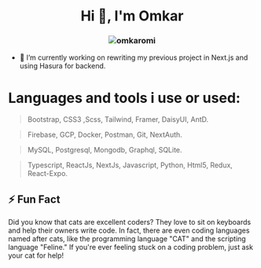 <h1 align="center">Hi 👋, I'm Omkar</h1>
<h3 align="center"><img align="center" src="https://github-readme-streak-stats.herokuapp.com/?user=omkar-omi&theme=darcula&hide_border=true"alt="omkaromi"/></h3>

- 🔭 I’m currently working on rewriting my previous project in Next.js and using Hasura for backend.

<h1 align="left">Languages and tools i use or used:</h1>

> Bootstrap, CSS3 ,Scss, Tailwind, Framer, DaisyUI, AntD.

> Firebase, GCP, Docker, Postman, Git, NextAuth.

> MySQL, Postgresql, Mongodb, Graphql, SQLite.

> Typescript, ReactJs, NextJs, Javascript, Python, Html5, Redux, React-Expo.


##  ⚡ Fun Fact

Did you know that cats are excellent coders? They love to sit on keyboards and help their owners write code. In fact, there are even coding languages named after cats, like the programming language "CAT" and the scripting language "Feline." If you're ever feeling stuck on a coding problem, just ask your cat for help!
